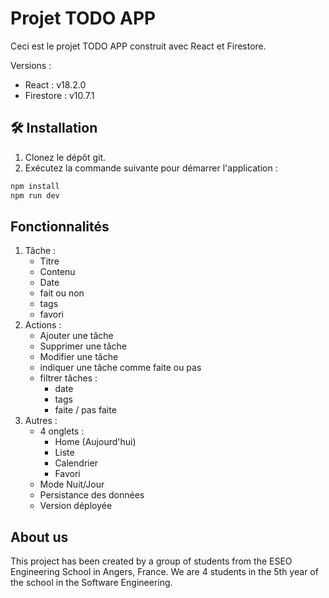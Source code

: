 # Projet TODO APP

Ceci est le projet TODO APP construit avec React et Firestore.

Versions :
   - React : v18.2.0
   - Firestore : v10.7.1

## 🛠️ Installation

1. Clonez le dépôt git.
2. Exécutez la commande suivante pour démarrer l'application :

```bash
npm install
npm run dev
```

## Fonctionnalités

1. Tâche :
   - Titre
   - Contenu
   - Date
   - fait ou non
   - tags
   - favori
2. Actions :
   - Ajouter une tâche
   - Supprimer une tâche
   - Modifier une tâche
   - indiquer une tâche comme faite ou pas
   - filtrer tâches :
      - date
      - tags
      - faite / pas faite    
3. Autres :
   - 4 onglets :
      - Home (Aujourd'hui)
      - Liste
      - Calendrier
      - Favori
   - Mode Nuit/Jour
   - Persistance des données
   - Version déployée

## About us
This project has been created by a group of students from the ESEO Engineering School in Angers, France. We are 4 students in the 5th year of the school in the Software Engineering.
